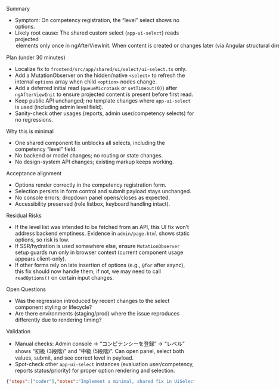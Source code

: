 Summary
- Symptom: On competency registration, the “level” select shows no options.
- Likely root cause: The shared custom select (`app-ui-select`) reads projected <option> elements only once in `ngAfterViewInit`. When content is created or changes later (via Angular structural directives or async data), its `options` array remains empty, so the dropdown panel renders no choices. This can affect both dynamic and static option cases depending on timing.

Plan (under 30 minutes)
- Localize fix to `frontend/src/app/shared/ui/select/ui-select.ts` only.
- Add a MutationObserver on the hidden/native `<select>` to refresh the internal `options` array when child `<option>` nodes change.
- Add a deferred initial read (`queueMicrotask` or `setTimeout(0)`) after `ngAfterViewInit` to ensure projected content is present before first read.
- Keep public API unchanged; no template changes where `app-ui-select` is used (including admin level field).
- Sanity-check other usages (reports, admin user/competency selects) for no regressions.

Why this is minimal
- One shared component fix unblocks all selects, including the competency “level” field.
- No backend or model changes; no routing or state changes.
- No design-system API changes; existing markup keeps working.

Acceptance alignment
- Options render correctly in the competency registration form.
- Selection persists in form control and submit payload stays unchanged.
- No console errors; dropdown panel opens/closes as expected.
- Accessibility preserved (role listbox, keyboard handling intact).

Residual Risks
- If the level list was intended to be fetched from an API, this UI fix won’t address backend emptiness. Evidence in `admin/page.html` shows static options, so risk is low.
- If SSR/hydration is used somewhere else, ensure `MutationObserver` setup guards run only in browser context (current component usage appears client-only).
- If other forms rely on late insertion of options (e.g., `@for` after async), this fix should now handle them; if not, we may need to call `readOptions()` on certain input changes.

Open Questions
- Was the regression introduced by recent changes to the select component styling or lifecycle?
- Are there environments (staging/prod) where the issue reproduces differently due to rendering timing?

Validation
- Manual checks: Admin console → “コンピテンシーを登録” → “レベル” shows “初級 (3段階)” and “中級 (5段階)”. Can open panel, select both values, submit, and see correct level in payload.
- Spot-check other `app-ui-select` instances (evaluation user/competency, reports status/priority) for proper option rendering and selection.

```json
{"steps":["coder"],"notes":"Implement a minimal, shared fix in UiSelectComponent by deferring initial option read and observing projected <option> changes with MutationObserver. No API or template changes. This should restore the level options and stabilize other selects within the time cap.","tests":"Manual: (1) Admin → コンピテンシーを登録 → verify two level options render and selection persists; (2) Admin → 判定と履歴 → both user and competency selects populate and are selectable; (3) Reports page → status/priority selects show options. Optional unit test (time-permitting): shallow-mount UiSelect with projected options added after init; assert panel options length updates after MutationObserver triggers."}
```
